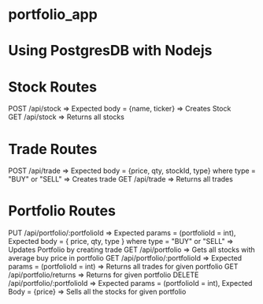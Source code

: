# portfolio_app

# Using PostgresDB with Nodejs

# Stock Routes
  POST /api/stock => Expected body = {name, ticker} => Creates Stock<br>
  GET /api/stock => Returns all stocks

# Trade Routes
  POST /api/trade => Expected body = {price, qty, stockId, type}  where type = "BUY" or "SELL" => Creates trade
  GET /api/trade => Returns all trades

# Portfolio Routes
  PUT /api/portfolio/:portfolioId =>  Expected params = (portfolioId = int), Expected body =  { price, qty, type } where type = "BUY" or "SELL" => Updates Portfolio by creating trade
  GET /api/portfolio => Gets all stocks with average buy price in portfolio
  GET /api/portfolio/:portfolioId => Expected params = (portfolioId = int) => Returns all trades for given portfolio
  GET /api/portfolio/returns => Returns for given portfolio
  DELETE /api/portfolio/:portfolioId => Expected params = (portfolioId = int),  Expected Body = {price} => Sells all the           stocks for given portfolio
